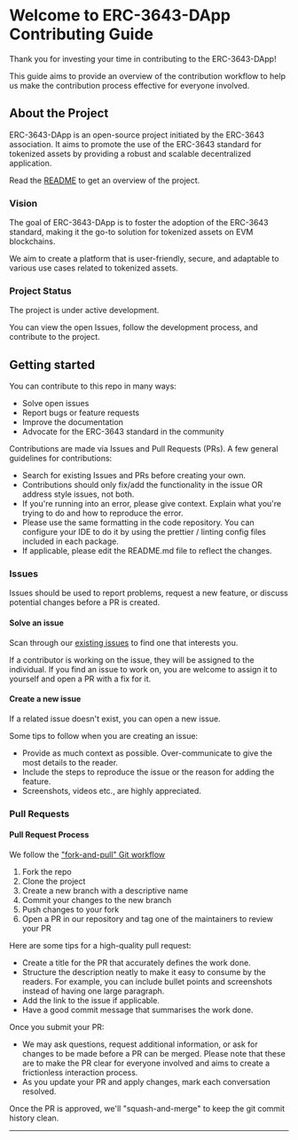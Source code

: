 
# Welcome to ERC-3643-DApp Contributing Guide

Thank you for investing your time in contributing to the ERC-3643-DApp!

This guide aims to provide an overview of the contribution workflow to help us make the contribution process effective for everyone involved.

## About the Project

ERC-3643-DApp is an open-source project initiated by the ERC-3643 association. It aims to promote the use of the ERC-3643 standard for tokenized assets by providing a robust and scalable decentralized application.

Read the [README](README.md) to get an overview of the project.

### Vision

The goal of ERC-3643-DApp is to foster the adoption of the ERC-3643 standard, making it the go-to solution for 
tokenized assets on EVM blockchains.

We aim to create a platform that is user-friendly, secure, and adaptable to various use cases related to tokenized assets.

### Project Status

The project is under active development.

You can view the open Issues, follow the development process, and contribute to the project.

## Getting started

You can contribute to this repo in many ways:

- Solve open issues
- Report bugs or feature requests
- Improve the documentation
- Advocate for the ERC-3643 standard in the community

Contributions are made via Issues and Pull Requests (PRs). A few general guidelines for contributions:

- Search for existing Issues and PRs before creating your own.
- Contributions should only fix/add the functionality in the issue OR address style issues, not both.
- If you're running into an error, please give context. Explain what you're trying to do and how to reproduce the error.
- Please use the same formatting in the code repository. You can configure your IDE to do it by using the prettier / linting config files included in each package.
- If applicable, please edit the README.md file to reflect the changes.

### Issues

Issues should be used to report problems, request a new feature, or discuss potential changes before a PR is created.

#### Solve an issue

Scan through our [existing issues](https://github.com/ERC-3643/ERC-3643-DApp/issues) to find one that interests you.

If a contributor is working on the issue, they will be assigned to the individual. If you find an issue to work on, you are welcome to assign it to yourself and open a PR with a fix for it.

#### Create a new issue

If a related issue doesn't exist, you can open a new issue.

Some tips to follow when you are creating an issue:

- Provide as much context as possible. Over-communicate to give the most details to the reader.
- Include the steps to reproduce the issue or the reason for adding the feature.
- Screenshots, videos etc., are highly appreciated.

### Pull Requests

#### Pull Request Process

We follow the ["fork-and-pull" Git workflow](https://github.com/susam/gitpr)

1. Fork the repo
2. Clone the project
3. Create a new branch with a descriptive name
4. Commit your changes to the new branch
5. Push changes to your fork
6. Open a PR in our repository and tag one of the maintainers to review your PR

Here are some tips for a high-quality pull request:

- Create a title for the PR that accurately defines the work done.
- Structure the description neatly to make it easy to consume by the readers. For example, you can include bullet points and screenshots instead of having one large paragraph.
- Add the link to the issue if applicable.
- Have a good commit message that summarises the work done.

Once you submit your PR:

- We may ask questions, request additional information, or ask for changes to be made before a PR can be merged. Please note that these are to make the PR clear for everyone involved and aims to create a frictionless interaction process.
- As you update your PR and apply changes, mark each conversation resolved.

Once the PR is approved, we'll "squash-and-merge" to keep the git commit history clean.

---